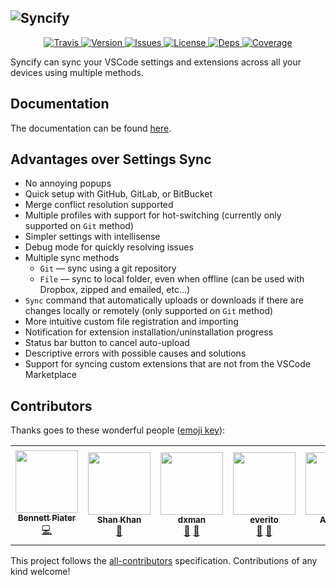 ## ![Syncify][img:banner]

<p align="center">
  <a href="https://travis-ci.com/arnohovhannisyan/vscode-syncify">
    <img src="https://img.shields.io/travis/com/arnohovhannisyan/vscode-syncify" alt="Travis">
  </a>
  <a href="https://marketplace.visualstudio.com/items?itemName=arnohovhannisyan.syncify">
    <img src="https://vsmarketplacebadge.apphb.com/version/arnohovhannisyan.syncify.svg" alt="Version">
  </a>
  <a href="https://github.com/arnohovhannisyan/vscode-syncify/issues">
    <img src="https://img.shields.io/github/issues/arnohovhannisyan/vscode-syncify.svg" alt="Issues">
  </a>
  <a href="https://github.com/arnohovhannisyan/vscode-syncify/blob/master/LICENSE">
    <img src="https://img.shields.io/github/license/arnohovhannisyan/vscode-syncify" alt="License">
  </a>
  <a href="https://david-dm.org/arnohovhannisyan/vscode-syncify">
    <img src="https://img.shields.io/david/arnohovhannisyan/vscode-syncify" alt="Deps">
  </a>
  <a href="https://codecov.io/gh/arnohovhannisyan/vscode-syncify">
    <img src="https://img.shields.io/codecov/c/github/arnohovhannisyan/vscode-syncify" alt="Coverage">
  </a>
</p>

Syncify can sync your VSCode settings and extensions across all your devices using multiple methods.

## Documentation

The documentation can be found [here][link:docs].

## Advantages over Settings Sync

- No annoying popups
- Quick setup with GitHub, GitLab, or BitBucket
- Merge conflict resolution supported
- Multiple profiles with support for hot-switching (currently only supported on `Git` method)
- Simpler settings with intellisense
- Debug mode for quickly resolving issues
- Multiple sync methods
  - `Git` — sync using a git repository
  - `File` — sync to local folder, even when offline (can be used with Dropbox, zipped and emailed, etc...)
- `Sync` command that automatically uploads or downloads if there are changes locally or remotely (only supported on `Git` method)
- More intuitive custom file registration and importing
- Notification for extension installation/uninstallation progress
- Status bar button to cancel auto-upload
- Descriptive errors with possible causes and solutions
- Support for syncing custom extensions that are not from the VSCode Marketplace

## Contributors

Thanks goes to these wonderful people ([emoji key](https://allcontributors.org/docs/en/emoji-key)):

<!-- ALL-CONTRIBUTORS-LIST:START - Do not remove or modify this section -->
<!-- prettier-ignore-start -->
<!-- markdownlint-disable -->
<table>
  <tr>
    <td align="center"><a href="http://bennett.piater.name"><img src="https://avatars3.githubusercontent.com/u/1181744?v=4" width="100px;" alt=""/><br /><sub><b>Bennett Piater</b></sub></a><br /><a href="https://github.com/arnohovhannisyan/vscode-syncify/commits?author=clawoflight" title="Code">💻</a></td>
    <td align="center"><a href="http://shanalikhan.github.io"><img src="https://avatars0.githubusercontent.com/u/8774556?v=4" width="100px;" alt=""/><br /><sub><b>Shan Khan</b></sub></a><br /><a href="#ideas-shanalikhan" title="Ideas, Planning, & Feedback">🤔</a></td>
    <td align="center"><a href="https://github.com/dxman"><img src="https://avatars2.githubusercontent.com/u/10678981?v=4" width="100px;" alt=""/><br /><sub><b>dxman</b></sub></a><br /><a href="#userTesting-dxman" title="User Testing">📓</a> <a href="https://github.com/arnohovhannisyan/vscode-syncify/issues?q=author%3Adxman" title="Bug reports">🐛</a></td>
    <td align="center"><a href="https://github.com/everito"><img src="https://avatars3.githubusercontent.com/u/31976784?v=4" width="100px;" alt=""/><br /><sub><b>everito</b></sub></a><br /><a href="#userTesting-everito" title="User Testing">📓</a> <a href="https://github.com/arnohovhannisyan/vscode-syncify/issues?q=author%3Aeverito" title="Bug reports">🐛</a></td>
    <td align="center"><a href="https://allenyllee.gitlab.io/"><img src="https://avatars3.githubusercontent.com/u/3991134?v=4" width="100px;" alt=""/><br /><sub><b>Allen.YL</b></sub></a><br /><a href="#userTesting-allenyllee" title="User Testing">📓</a></td>
    <td align="center"><a href="http://frank.hommers.nl/"><img src="https://avatars2.githubusercontent.com/u/7355878?v=4" width="100px;" alt=""/><br /><sub><b>Frank Hommers</b></sub></a><br /><a href="https://github.com/arnohovhannisyan/vscode-syncify/issues?q=author%3Afrankhommers" title="Bug reports">🐛</a></td>
  </tr>
</table>

<!-- markdownlint-enable -->
<!-- prettier-ignore-end -->

<!-- ALL-CONTRIBUTORS-LIST:END -->

This project follows the [all-contributors](https://github.com/all-contributors/all-contributors) specification. Contributions of any kind welcome!

[link:docs]: https://arnohovhannisyan.space/vscode-syncify
[img:banner]: https://raw.githubusercontent.com/arnohovhannisyan/vscode-syncify/gh-pages/img/banner.jpg
